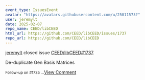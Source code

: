 ```yaml
---
event_type: IssuesEvent
avatar: "https://avatars.githubusercontent.com/u/25011573?"
user: jeremylt
date: 2025-02-07
repo_name: CEED/libCEED
html_url: https://github.com/CEED/libCEED/issues/1737
repo_url: https://github.com/CEED/libCEED
---
```


<a href='https://github.com/jeremylt' target='_blank'>jeremylt</a> closed issue <a href='https://github.com/CEED/libCEED/issues/1737' target='_blank'>CEED/libCEED#1737</a>.

<p>De-duplicate Gen Basis Matrices</p><small>Follow-up on #1735 ...</small><a href='https://github.com/CEED/libCEED/issues/1737' target='_blank'>View Comment</a>